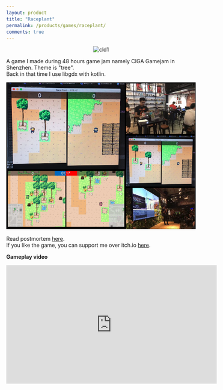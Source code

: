 ```yaml
---
layout: product
title: "Raceplant"
permalink: /products/games/raceplant/
comments: true
---
```


<center><img src="https://blog.wasin.io/assets/images/raceplant-ciga2017/screenshot.jpg" alt="cld1" /></center>  

A game I made during 48 hours game jam namely CIGA Gamejam in Shenzhen. Theme is "tree".  
Back in that time I use libgdx with kotlin.

![raceplant summary](/assets/images/games/raceplant-sum.png)

Read postmortem [here](https://blog.wasin.io/blog/2017/06/19/postmortem-raceplant-ciga-game-jam-2017.html).  
If you like the game, you can support me over itch.io [here](https://abzico.itch.io/race-plant).

**Gameplay video**

<center><iframe width="560" height="315" src="https://www.youtube.com/embed/3W4gL9X_Zks" frameborder="0" gesture="media" allow="encrypted-media" allowfullscreen></iframe></center>